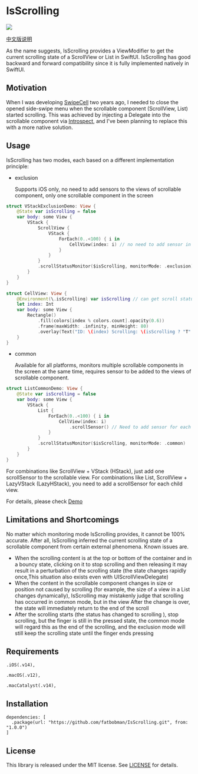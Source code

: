 # IsScrolling

![](https://img.shields.io/badge/Platform%20Compatibility-iOS%20|%20macOS%20|%20macCatalyst-red)

[中文版说明](https://github.com/fatbobman/IsScrolling/blob/main/READMECN.md)

As the name suggests, IsScrolling provides a ViewModifier to get the current scrolling state of a ScrollView or List in SwiftUI. IsScrolling has good backward and forward compatibility since it is fully implemented natively in SwiftUI.

## Motivation

When I was developing [SwipeCell](https://github.com/fatbobman/SwipeCell) two years ago, I needed to close the opened side-swipe menu when the scrollable component (ScrollView, List) started scrolling. This was achieved by injecting a Delegate into the scrollable component via [Introspect](https://github.com/siteline/SwiftUI-Introspect.git), and I've been planning to replace this with a more native solution. 

## Usage

IsScrolling has two modes, each based on a different implementation principle:

* exclusion

  Supports iOS only, no need to add sensors to the views of scrollable component, only one scrollable component in the screen

```swift
struct VStackExclusionDemo: View {
    @State var isScrolling = false
    var body: some View {
        VStack {
            ScrollView {
                VStack {
                    ForEach(0..<100) { i in
                        CellView(index: i) // no need to add sensor in exclusion mode
                    }
                }
            }
            .scrollStatusMonitor($isScrolling, monitorMode: .exclusion) // add scrollStatusMonitor to get scroll status
        }
    }
}

struct CellView: View {
    @Environment(\.isScrolling) var isScrolling // can get scroll status in scrollable content
    let index: Int
    var body: some View {
        Rectangle()
            .fill(colors[index % colors.count].opacity(0.6))
            .frame(maxWidth: .infinity, minHeight: 80)
            .overlay(Text("ID: \(index) Scrolling: \(isScrolling ? "T" : "F")"))
    }
}
```

* common

  Available for all platforms, monitors multiple scrollable components in the screen at the same time, requires sensor to be added to the views of scrollable component.

```swift
struct ListCommonDemo: View {
    @State var isScrolling = false
    var body: some View {
        VStack {
            List {
                ForEach(0..<100) { i in
                    CellView(index: i)
                        .scrollSensor() // Need to add sensor for each subview
                }
            }
            .scrollStatusMonitor($isScrolling, monitorMode: .common)
        }
    }
}
```

For combinations like ScrollView + VStack (HStack), just add one scrollSensor to the scrollable view. For combinations like List, ScrollView + LazyVStack (LazyHStack), you need to add a scrollSensor for each child view.

For details, please check [Demo](https://github.com/fatbobman/IsScrolling/tree/main/Demo)

## Limitations and Shortcomings

No matter which monitoring mode IsScrolling provides, it cannot be 100% accurate. After all, IsScrolling inferred the current scrolling state of a scrollable component from certain external phenomena. Known issues are.

* When the scrolling content is at the top or bottom of the container and in a bouncy state, clicking on it to stop scrolling and then releasing it may result in a perturbation of the scrolling state (the state changes rapidly once,This situation also exists even with UIScrollViewDelegate)
* When the content in the scrollable component changes in size or position not caused by scrolling (for example, the size of a view in a List changes dynamically), IsScrolling may mistakenly judge that scrolling has occurred in common mode, but in the view After the change is over, the state will immediately return to the end of the scroll
* After the scrolling starts (the status has changed to scrolling ), stop scrolling, but the finger is still in the pressed state, the common mode will regard this as the end of the scrolling, and the exclusion mode will still keep the scrolling state until the finger ends pressing

## Requirements

```
.iOS(.v14),

.macOS(.v12),

.macCatalyst(.v14),
```

## Installation

```
dependencies: [
  .package(url: "https://github.com/fatbobman/IsScrolling.git", from: "1.0.0")
]
```

## License

This library is released under the MIT license. See [LICENSE](https://github.com/fatbobman/IsScrolling/blob/main/LICENSE) for details.
